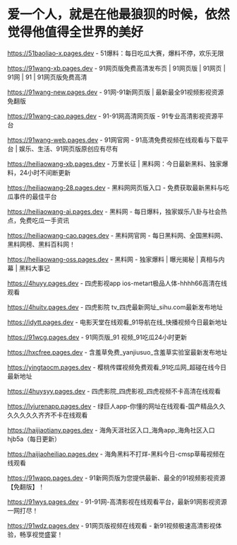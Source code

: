# 爱一个人，就是在他最狼狈的时候，依然觉得他值得全世界的美好

https://51baoliao-x.pages.dev - 51爆料：每日吃瓜大赛，爆料不停，欢乐无限

https://91wang-xb.pages.dev - 91网页版免费高清发布页 | 91网页版 | 91网页 | 91网 | 91 | 91网页版免费高清

https://91wang-new.pages.dev - 91网-91新网页版 | 最新最全91视频影视资源免翻版

https://91wang-cao.pages.dev - 91-91网高清网页版 - 91专业高清影视资源平台

https://91wang-web.pages.dev - 91网官网 - 91高清免费视频在线观看与下载平台 | 娱乐、生活、91网页版原创应有尽有

https://heiliaowang-xb.pages.dev - 万里长征 | 黑料网：今日最新黑料、独家爆料，24小时不间断更新

https://heiliaowang-28.pages.dev - 黑料网网页版入口 - 免费获取最新黑料与吃瓜事件的最佳平台

https://heiliaowang-ai.pages.dev - 黑料网 - 每日爆料，独家娱乐八卦与社会热点，免费吃瓜一手资讯

https://heiliaowang-cao.pages.dev - 黑料网官网 - 每日黑料网、全国黑料网、黑料网榜、黑料百科网！

https://heiliaowang-oss.pages.dev - 黑料网 - 独家爆料 | 曝光揭秘 | 真相与内幕 | 黑料大事记

https://4huyy.pages.dev - 四虎影视app ios-metart极品人体-hhhh66高清在线观看

https://4huitv.pages.dev - 四虎影院 tv_四虎最新网址_sihu.com最新发布地址

https://idytt.pages.dev - 电影天堂在线观看_91导航在线_快播视频今日最新地址

https://91wcg.pages.dev - 91网页版_91 视频_91吃瓜24小时更新

https://hxcfree.pages.dev - 含羞草免费_yanjiusuo_含羞草实验室最新发布地址

https://yingtaocm.pages.dev - 樱桃传媒视频免费观看_91吃瓜网_超碰在线今日最新地址

https://4huysyy.pages.dev - 四虎影院_四虎影视_四虎视频不卡高清在线观看

https://lvjurenapp.pages.dev - 绿巨人app-你懂的网址在线观看-国产精品久久久久久久久齐齐不卡在线观看

https://haijiaotiany.pages.dev - 海角天涯社区入口_海角app_海角社区入口hjb5a（每日更新）

https://haijiaoheiliao.pages.dev - 海角黑料不打烊-黑料今日-cmsp草莓视频在线观看

https://91wapp.pages.dev - 91新网页版为您提供最新、最全的91视频影视资源【免翻版】！

https://91wys.pages.dev - 91-91网-高清影视在线观看平台，最新91网影视资源一网打尽！

https://91wdz.pages.dev - 91网页版视频在线观看 - 新91视频极速高清影视体验，畅享视觉盛宴！
